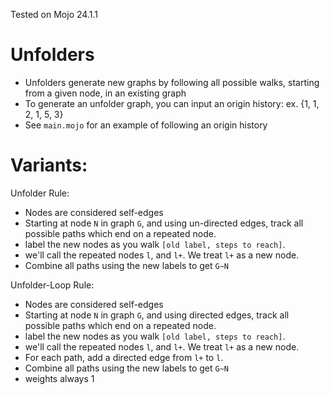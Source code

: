 Tested on Mojo 24.1.1

# Unfolders
- Unfolders generate new graphs by following all possible walks, starting from a given node, in an existing graph
- To generate an unfolder graph, you can input an origin history: ex. {1, 1, 2, 1, 5, 3}
- See `main.mojo` for an example of following an origin history


# Variants:

Unfolder Rule:
- Nodes are considered self-edges
- Starting at node `N` in graph `G`, and using un-directed edges, track all possible paths which end on a repeated node.
- label the new nodes as you walk `[old label, steps to reach]`.
- we'll call the repeated nodes `l`, and `l+`. We treat `l+` as a new node.
- Combine all paths using the new labels to get `G~N`

Unfolder-Loop Rule:
- Nodes are considered self-edges
- Starting at node `N` in graph `G`, and using directed edges, track all possible paths which end on a repeated node.
- label the new nodes as you walk `[old label, steps to reach]`.
- we'll call the repeated nodes `l`, and `l+`. We treat `l+` as a new node.
- For each path, add a directed edge from `l+` to `l`.
- Combine all paths using the new labels to get `G~N`
- weights always 1
